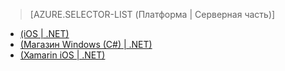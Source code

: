 ﻿> [AZURE.SELECTOR-LIST (Платформа | Серверная часть)]
- [(iOS | .NET)](mobile-services-dotnet-backend-ios-adal-sso-authentication.md)
- [(Магазин Windows (C#) | .NET)](mobile-services-windows-store-dotnet-adal-sso-authentication.md)
- [(Xamarin iOS | .NET)](mobile-services-dotnet-backend-xamarin-ios-adal-sso-authentication.md)


<!--HONumber=42-->
